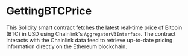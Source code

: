 # GettingBTCPrice
This Solidity smart contract fetches the latest real-time price of Bitcoin (BTC) in USD using Chainlink's `AggregatorV3Interface`. The contract interacts with the Chainlink data feed to retrieve up-to-date pricing information directly on the Ethereum blockchain.
